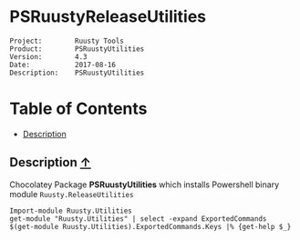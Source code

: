 # PSRuustyReleaseUtilities #

~~~
Project:        Ruusty Tools
Product:        PSRuustyUtilities
Version:        4.3
Date:           2017-08-16
Description:    PSRuustyUtilities
~~~


<a name="TOC"></a>
# Table of Contents

- [Description](#Description)

<a name="Description"></a>
## Description [&uarr;](#TOC) ##


Chocolatey Package **PSRuustyUtilities** which installs Powershell binary module 
`Ruusty.ReleaseUtilities`

~~~
Import-module Ruusty.Utilities
get-module "Ruusty.Utilities" | select -expand ExportedCommands
$(get-module Ruusty.Utilities).ExportedCommands.Keys |% {get-help $_}

~~~


